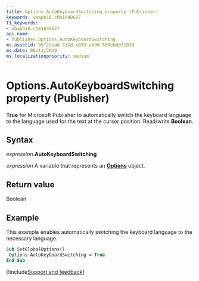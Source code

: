 ```yaml
---
title: Options.AutoKeyboardSwitching property (Publisher)
keywords: vbapb10.chm1048627
f1_keywords:
- vbapb10.chm1048627
api_name:
- Publisher.Options.AutoKeyboardSwitching
ms.assetid: 05f22aa6-332d-e033-ab9d-550eb08f1018
ms.date: 06/11/2019
ms.localizationpriority: medium
---
```



# Options.AutoKeyboardSwitching property (Publisher)

**True** for Microsoft Publisher to automatically switch the keyboard language to the language used for the text at the cursor position. Read/write **Boolean**.


## Syntax

_expression_.**AutoKeyboardSwitching**

_expression_ A variable that represents an **[Options](Publisher.Options.md)** object.


## Return value

Boolean


## Example

This example enables automatically switching the keyboard language to the necessary language.

```vb
Sub SetGlobalOptions() 
 Options.AutoKeyboardSwitching = True 
End Sub
```

[!include[Support and feedback](~/includes/feedback-boilerplate.md)]